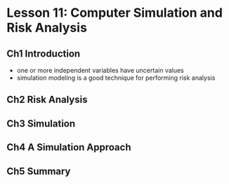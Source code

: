 # Lesson 11: Computer Simulation and Risk Analysis

## Ch1 Introduction
* one or more independent variables have uncertain values
* simulation modeling is a good technique for performing risk analysis

## Ch2 Risk Analysis

## Ch3 Simulation

## Ch4 A Simulation Approach

## Ch5 Summary
